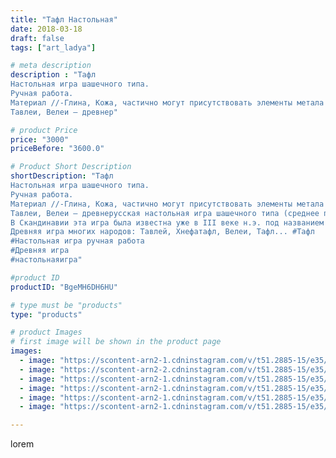 ```yaml
---
title: "Тафл Настольная"
date: 2018-03-18
draft: false
tags: ["art_ladya"]

# meta description
description : "Тафл
Настольная игра шашечного типа.
Ручная работа. 
Материал //-Глина, Кожа, частично могут присутствовать элементы метала и дерева.
Тавлеи, Велеи — древнер"

# product Price
price: "3000"
priceBefore: "3600.0"

# Product Short Description
shortDescription: "Тафл
Настольная игра шашечного типа.
Ручная работа. 
Материал //-Глина, Кожа, частично могут присутствовать элементы метала и дерева.
Тавлеи, Велеи — древнерусская настольная игра шашечного типа (среднее по сложности между шашками и шахматами) распространенная на Руси в 6 //- 12 вв. н. э. 
В Скандинавии эта игра была известна уже в III веке н.э. под названием Хнефатафл. Впоследствии викинги завезли ее в Гренландию, Исландию, Уэльс, Британию,и дальний восток.
Древняя игра многих народов: Тавлей, Хнефатафл, Велеи, Тафл... #Тафл
#Настольная игра ручная работа
#Древняя игра
#настольнаяигра"

#product ID
productID: "BgeMH6DH6HU"

# type must be "products"
type: "products"

# product Images
# first image will be shown in the product page
images:
  - image: "https://scontent-arn2-1.cdninstagram.com/v/t51.2885-15/e35/40437350_341468526398442_3458062321027383296_n.jpg?se=8&tp=1&_nc_ht=scontent-arn2-1.cdninstagram.com&_nc_cat=106&_nc_ohc=p-FreZhHaPsAX9UmG8q&oh=9507c29728f9d88261a39905ec858aef&oe=606BA7D4&ig_cache_key=MTczNzg3OTYwOTk4NDYzMzU2MQ%3D%3D.2"
  - image: "https://scontent-arn2-2.cdninstagram.com/v/t51.2885-15/e35/40056536_472148706619188_7795022676216512512_n.jpg?se=8&tp=1&_nc_ht=scontent-arn2-2.cdninstagram.com&_nc_cat=100&_nc_ohc=51I8EfXgpPIAX-77-hy&oh=f67ccb9f94ca6e1c8c240d61bece983c&oe=6069FE56&ig_cache_key=MTczNzg3OTYyMDYxMjg1OTQwNg%3D%3D.2"
  - image: "https://scontent-arn2-1.cdninstagram.com/v/t51.2885-15/e35/40193653_253154785539459_7444530255118729216_n.jpg?se=8&tp=1&_nc_ht=scontent-arn2-1.cdninstagram.com&_nc_cat=103&_nc_ohc=C1NXpcyUPWkAX_CG6iy&oh=17307a5c6451e29e467543123193e0a9&oe=606C923D&ig_cache_key=MTczNzg3OTYzMjA5Njg4NTkwOA%3D%3D.2"
  - image: "https://scontent-arn2-1.cdninstagram.com/v/t51.2885-15/e35/40065590_281686049221398_6670736504551112704_n.jpg?se=8&tp=1&_nc_ht=scontent-arn2-1.cdninstagram.com&_nc_cat=106&_nc_ohc=nayeOQ-7HbsAX9dsekc&oh=d8c43009515bbdffd87174ba52dca8c6&oe=60699202&ig_cache_key=MTczNzg3OTY0MjczMzc5ODA2MQ%3D%3D.2"
  - image: "https://scontent-arn2-1.cdninstagram.com/v/t51.2885-15/e35/40374835_327301801374170_4062581154077736960_n.jpg?se=8&tp=1&_nc_ht=scontent-arn2-1.cdninstagram.com&_nc_cat=102&_nc_ohc=MLTpq8uVvmgAX_N2hdQ&oh=6c7e5b3e7ab1d80060c0a8dedd203170&oe=606D231D&ig_cache_key=MTczNzg3OTY1MjkzNDEyMzczNw%3D%3D.2"
  - image: "https://scontent-arn2-1.cdninstagram.com/v/t51.2885-15/e35/40032579_675508989483633_4948379834884554752_n.jpg?se=8&tp=1&_nc_ht=scontent-arn2-1.cdninstagram.com&_nc_cat=109&_nc_ohc=WqCVf0XoumMAX_G3gx_&oh=f881acfa75575ba3411a23fcef245df3&oe=606D64B2&ig_cache_key=MTczNzg3OTY2NjcwODI3Nzg4Ng%3D%3D.2"

---
```

lorem
